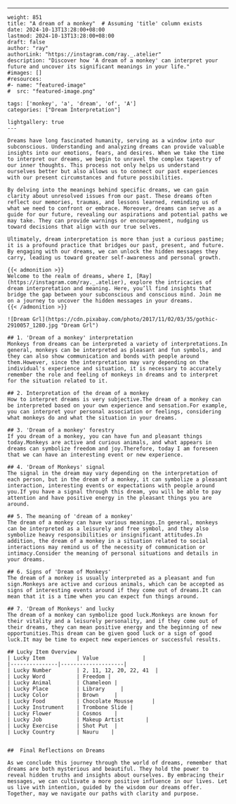 ---
    weight: 851
    title: "A dream of a monkey"  # Assuming 'title' column exists
    date: 2024-10-13T13:28:00+08:00
    lastmod: 2024-10-13T13:28:00+08:00
    draft: false
    author: "ray"
    authorLink: "https://instagram.com/ray._.atelier"
    description: "Discover how 'A dream of a monkey' can interpret your future and uncover its significant meanings in your life."
    #images: []
    #resources:
    #- name: "featured-image"
    #  src: "featured-image.png"
    
    tags: ['monkey', 'a', 'dream', 'of', 'A']
    categories: ["Dream Interpretation"]
    
    lightgallery: true
    ---
    
    Dreams have long fascinated humanity, serving as a window into our subconscious. Understanding and analyzing dreams can provide valuable insights into our emotions, fears, and desires. When we take the time to interpret our dreams, we begin to unravel the complex tapestry of our inner thoughts. This process not only helps us understand ourselves better but also allows us to connect our past experiences with our present circumstances and future possibilities.
    
    By delving into the meanings behind specific dreams, we can gain clarity about unresolved issues from our past. These dreams often reflect our memories, traumas, and lessons learned, reminding us of what we need to confront or embrace. Moreover, dreams can serve as a guide for our future, revealing our aspirations and potential paths we may take. They can provide warnings or encouragement, nudging us toward decisions that align with our true selves.
    
    Ultimately, dream interpretation is more than just a curious pastime; it is a profound practice that bridges our past, present, and future. By engaging with our dreams, we can unlock the hidden messages they carry, leading us toward greater self-awareness and personal growth.
    
    {{< admonition >}}
    Welcome to the realm of dreams, where I, [Ray](https://instagram.com/ray._.atelier), explore the intricacies of dream interpretation and meaning. Here, you’ll find insights that bridge the gap between your subconscious and conscious mind. Join me on a journey to uncover the hidden messages in your dreams.
    {{< /admonition >}}
    
    ![Dream Grl](https://cdn.pixabay.com/photo/2017/11/02/03/35/gothic-2910057_1280.jpg "Dream Grl")
    
    ## 1. 'Dream of a monkey' interpretation
    Monkeys from dreams can be interpreted a variety of interpretations.In general, monkeys can be interpreted as pleasant and fun symbols, and they can also show communication and bonds with people around them.However, since the interpretation may vary depending on the individual's experience and situation, it is necessary to accurately remember the role and feeling of monkeys in dreams and to interpret for the situation related to it.
    
    ## 2. Interpretation of the dream of a monkey
    How to interpret dreams is very subjective.The dream of a monkey can be interpreted based on your own experience and sensation.For example, you can interpret your personal association or feelings, considering what monkeys do and what the situation in your dreams.
    
    ## 3. 'Dream of a monkey' forestry
    If you dream of a monkey, you can have fun and pleasant things today.Monkeys are active and curious animals, and what appears in dreams can symbolize freedom and joy.Therefore, today I am foreseen that we can have an interesting event or new experience.
    
    ## 4. 'Dream of Monkeys' signal
    The signal in the dream may vary depending on the interpretation of each person, but in the dream of a monkey, it can symbolize a pleasant interaction, interesting events or expectations with people around you.If you have a signal through this dream, you will be able to pay attention and have positive energy in the pleasant things you are around.
    
    ## 5. The meaning of 'dream of a monkey'
    The dream of a monkey can have various meanings.In general, monkeys can be interpreted as a leisurely and free symbol, and they also symbolize heavy responsibilities or insignificant attitudes.In addition, the dream of a monkey in a situation related to social interactions may remind us of the necessity of communication or intimacy.Consider the meaning of personal situations and details in your dreams.
    
    ## 6. Signs of 'Dream of Monkeys'
    The dream of a monkey is usually interpreted as a pleasant and fun sign.Monkeys are active and curious animals, which can be accepted as signs of interesting events around if they come out of dreams.It can mean that it is a time when you can expect fun things around.
    
    ## 7. 'Dream of Monkeys' and lucky
    The dream of a monkey can symbolize good luck.Monkeys are known for their vitality and a leisurely personality, and if they come out of their dreams, they can mean positive energy and the beginning of new opportunities.This dream can be given good luck or a sign of good luck.It may be time to expect new experiences or successful results.
    
    ## Lucky Item Overview
    | Lucky Item          | Value              |
    |---------------|--------------------|
    | Lucky Number        | 2, 11, 12, 20, 22, 41  |
    | Lucky Word          | Freedom |
    | Lucky Animal        | Chameleon |
    | Lucky Place         | Library     |
    | Lucky Color         | Brown     |
    | Lucky Food          | Chocolate Mousse      |
    | Lucky Instrument    | Trombone Slide |
    | Lucky Flower        | Cosmos    |
    | Lucky Job           | Makeup Artist       |
    | Lucky Exercise      | Shot Put  |
    | Lucky Country       | Nauru    |
    
    
    ##  Final Reflections on Dreams
    
    As we conclude this journey through the world of dreams, remember that dreams are both mysterious and beautiful. They hold the power to reveal hidden truths and insights about ourselves. By embracing their messages, we can cultivate a more positive influence in our lives. Let us live with intention, guided by the wisdom our dreams offer. Together, may we navigate our paths with clarity and purpose.
    